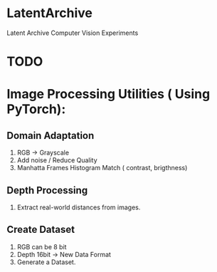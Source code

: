 # LatentArchive
Latent Archive Computer Vision Experiments


# TODO

# Image Processing Utilities ( Using PyTorch):
 ## Domain Adaptation
  1. RGB -> Grayscale
  2. Add noise / Reduce Quality
  3. Manhatta Frames Histogram Match ( contrast, brigthness)
 
## Depth Processing
  1. Extract real-world distances from images.


## Create Dataset
  1. RGB can be 8 bit
  2. Depth 16bit -> New Data Format 
  3. Generate a Dataset.

